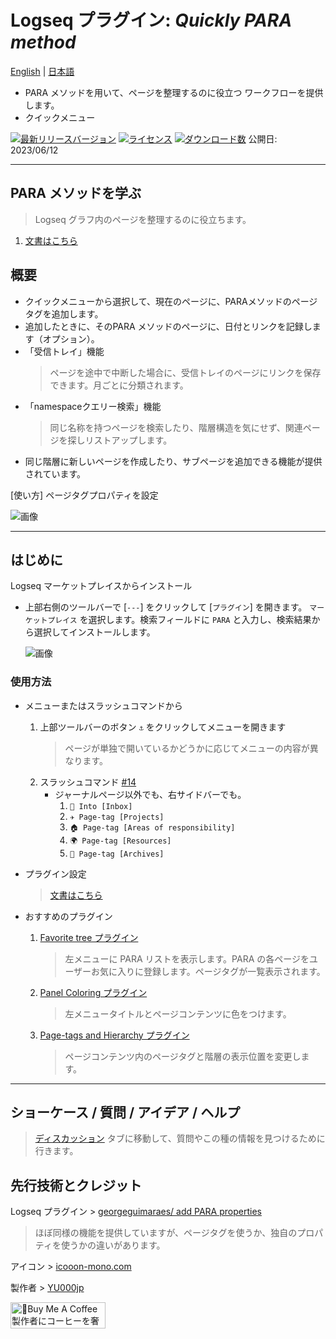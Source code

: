 # Logseq プラグイン: *Quickly PARA method*

[English](https://github.com/YU000jp/logseq-plugin-quickly-para-method) | [日本語](https://github.com/YU000jp/logseq-plugin-quickly-para-method/blob/main/readme.ja.md)

- PARA メソッドを用いて、ページを整理するのに役立つ ワークフローを提供します。
- クイックメニュー

[![最新リリースバージョン](https://img.shields.io/github/v/release/YU000jp/logseq-plugin-quickly-para-method)](https://github.com/YU000jp/logseq-plugin-quickly-para-method/releases)
[![ライセンス](https://img.shields.io/github/license/YU000jp/logseq-plugin-quickly-para-method?color=blue)](https://github.com/YU000jp/logseq-plugin-quickly-para-method/LICENSE)
[![ダウンロード数](https://img.shields.io/github/downloads/YU000jp/logseq-plugin-quickly-para-method/total.svg)](https://github.com/YU000jp/logseq-plugin-quickly-para-method/releases)
 公開日: 2023/06/12

---

## PARA メソッドを学ぶ

> Logseq グラフ内のページを整理するのに役立ちます。
1. [文書はこちら](https://github.com/YU000jp/logseq-plugin-quickly-para-method/wiki/Learn-the-PARA-method)

## 概要

* クイックメニューから選択して、現在のページに、PARAメソッドのページタグを追加します。
* 追加したときに、そのPARA メソッドのページに、日付とリンクを記録します（オプション）。
* 「受信トレイ」機能
   > ページを途中で中断した場合に、受信トレイのページにリンクを保存できます。月ごとに分類されます。
* 「namespaceクエリー検索」機能
   > 同じ名称を持つページを検索したり、階層構造を気にせず、関連ページを探しリストアップします。
* 同じ階層に新しいページを作成したり、サブページを追加できる機能が提供されています。

[使い方] ページタグプロパティを設定

  ![画像](https://github.com/YU000jp/logseq-plugin-quickly-para-method/assets/111847207/3eacdfdb-daa3-4786-9ce6-9ee056760f55)

---

## はじめに

Logseq マーケットプレイスからインストール
  - 上部右側のツールバーで [`---`] をクリックして [`プラグイン`] を開きます。 `マーケットプレイス` を選択します。検索フィールドに `PARA` と入力し、検索結果から選択してインストールします。

    ![画像](https://github.com/YU000jp/logseq-plugin-quickly-para-method/assets/111847207/a6d4337a-2454-4ca4-8a1d-a0d9ca4e9ac2)

### 使用方法

- メニューまたはスラッシュコマンドから

  1. 上部ツールバーのボタン `⚓` をクリックしてメニューを開きます
     > ページが単独で開いているかどうかに応じてメニューの内容が異なります。
  1. スラッシュコマンド [#14](https://github.com/YU000jp/logseq-plugin-quickly-para-method/issues/14)
     - ジャーナルページ以外でも、右サイドバーでも。
       1. `📧 Into [Inbox]`
       1. `✈️ Page-tag [Projects]`
       1. `🏠 Page-tag [Areas of responsibility]`
       1. `🌍 Page-tag [Resources]`
       1. `🧹 Page-tag [Archives]`

- プラグイン設定

   > [文書はこちら](https://github.com/YU000jp/logseq-plugin-quickly-para-method/wiki/Plugin-settings)

- おすすめのプラグイン

  1. [Favorite tree プラグイン](https://github.com/sethyuan/logseq-plugin-favorite-tree)
     > 左メニューに PARA リストを表示します。PARA の各ページをユーザーお気に入りに登録します。ページタグが一覧表示されます。
  2. [Panel Coloring プラグイン](https://github.com/YU000jp/logseq-plugin-panel-coloring)
     > 左メニュータイトルとページコンテンツに色をつけます。
  3. [Page-tags and Hierarchy プラグイン](https://github.com/YU000jp/logseq-page-tags-and-hierarchy)
     > ページコンテンツ内のページタグと階層の表示位置を変更します。

---

## ショーケース / 質問 / アイデア / ヘルプ

  > [ディスカッション](https://github.com/YU000jp/logseq-plugin-quickly-para-method/discussions) タブに移動して、質問やこの種の情報を見つけるために行きます。

## 先行技術とクレジット

Logseq プラグイン > [georgeguimaraes/ add PARA properties](https://github.com/georgeguimaraes/logseq-plugin-add-PARA-properties)
  > ほぼ同様の機能を提供していますが、ページタグを使うか、独自のプロパティを使うかの違いがあります。

アイコン > [icooon-mono.com](https://icooon-mono.com/10204-%e9%8c%a8%e3%81%ae%e3%82%a2%e3%82%a4%e3%82%b3%e3%83%b3%e3%81%9d%e3%81%ae4/)

製作者 > [YU000jp](https://github.com/YU000jp)

<a href="https://www.buymeacoffee.com/yu000japan" target="_blank"><img src="https://cdn.buymeacoffee.com/buttons/v2/default-violet.png" alt="🍌Buy Me A Coffee 製作者にコーヒーを奢ってください!" style="height: 42px;width: 152px" ></a>
